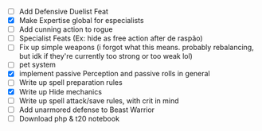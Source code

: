 - [ ] Add Defensive Duelist Feat
- [x] Make Expertise global for especialists
- [ ] Add cunning action to rogue
- [ ] Specialist Feats (Ex: hide as free action after de raspão)
- [ ] Fix up simple weapons (i forgot what this means. probably rebalancing, but idk if they're currently too strong or too weak lol)
- [ ] pet system
- [x] implement passive Perception and passive rolls in general
- [ ] Write up spell preparation rules
- [x] Write up Hide mechanics
- [ ] Write up spell attack/save rules, with crit in mind
- [ ] Add unarmored defense to Beast Warrior
- [ ] Download php & t20 notebook
